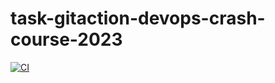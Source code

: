# task-gitaction-devops-crash-course-2023
[![CI](https://github.com/sankodk72/task-gitaction-devops-crash-course-2023/actions/workflows/bash.yml/badge.svg)](https://github.com/sankodk72/task-gitaction-devops-crash-course-2023/actions/workflows/bash.yml)
